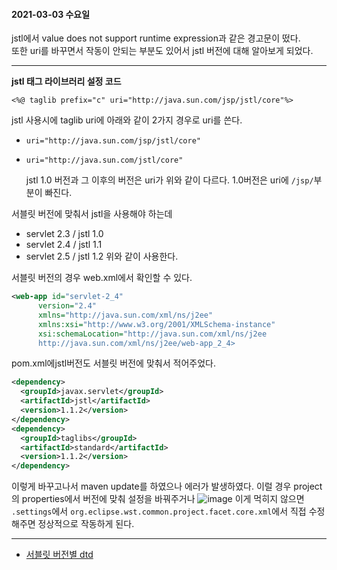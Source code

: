 #### 2021-03-03 수요일

jstl에서 value does not support runtime expression과 같은 경고문이 떴다.  
또한 uri를 바꾸면서 작동이 안되는 부분도 있어서 jstl 버전에 대해 알아보게 되었다.

--------------------
**jstl 태그 라이브러리 설정 코드**
```
<%@ taglib prefix="c" uri="http://java.sun.com/jsp/jstl/core"%>
```

jstl 사용시에 taglib uri에 아래와 같이 2가지 경우로 uri를 쓴다.
- `uri="http://java.sun.com/jsp/jstl/core"` 
- `uri="http://java.sun.com/jstl/core"` 

 
   
  jstl 1.0 버전과 그 이후의 버전은 uri가 위와 같이 다르다.
  1.0버전은 uri에 `/jsp/`부분이 빠진다.  

서블릿 버전에 맞춰서 jstl을 사용해야 하는데 
  - servlet 2.3 / jstl 1.0
  - servlet 2.4 / jstl 1.1
  - servlet 2.5 / jstl 1.2
  위와 같이 사용한다.
    
  서블릿 버전의 경우 web.xml에서 확인할 수 있다.
  ```xml
<web-app id="servlet-2_4" 
		version="2.4" 
		xmlns="http://java.sun.com/xml/ns/j2ee" 
		xmlns:xsi="http://www.w3.org/2001/XMLSchema-instance" 
		xsi:schemaLocation="http://java.sun.com/xml/ns/j2ee 
		http://java.sun.com/xml/ns/j2ee/web-app_2_4>
```

pom.xml에jstl버전도 서블릿 버전에 맞춰서 적어주었다.
```xml
<dependency>
  <groupId>javax.servlet</groupId>
  <artifactId>jstl</artifactId>
  <version>1.1.2</version>
</dependency>
<dependency>
  <groupId>taglibs</groupId>
  <artifactId>standard</artifactId>
  <version>1.1.2</version>
</dependency>
```
이렇게 바꾸고나서 maven update를 하였으나 에러가 발생하였다.
이럴 경우 project의 properties에서 버전에 맞춰 설정을 바꿔주거나 
![image](https://user-images.githubusercontent.com/64109506/109814558-fe07ba00-7c71-11eb-9fd0-f6e17eeeb694.png)
이게 먹히지 않으면 `.settings`에서 `org.eclipse.wst.common.project.facet.core.xml`에서 직접 수정해주면 정상적으로 작동하게 된다.


-----------------------

- [서블릿 버전별 dtd](https://baejangho.com/entry/webxml-%EC%84%9C%EB%B8%94%EB%A6%BFservlet-%EB%B2%84%EC%A0%84%EB%B3%84-DTD)
